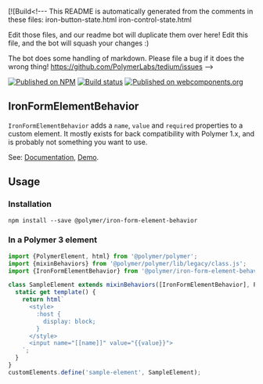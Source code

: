 [![Build<!---
This README is automatically generated from the comments in these files:
iron-button-state.html  iron-control-state.html

Edit those files, and our readme bot will duplicate them over here!
Edit this file, and the bot will squash your changes :)

The bot does some handling of markdown. Please file a bug if it does the wrong
thing! https://github.com/PolymerLabs/tedium/issues
-->

[![Published on NPM](https://img.shields.io/npm/v/@polymer/iron-form-element-behavior.svg)](https://www.npmjs.com/package/@polymer/iron-form-element-behavior)
[![Build status](https://travis-ci.org/PolymerElements/iron-form-element-behavior.svg?branch=master)](https://travis-ci.org/PolymerElements/iron-form-element-behavior)
[![Published on webcomponents.org](https://img.shields.io/badge/webcomponents.org-published-blue.svg)](https://webcomponents.org/element/@polymer/iron-form-element-behavior)

## IronFormElementBehavior
`IronFormElementBehavior` adds a `name`, `value` and `required` properties to
a custom element. It mostly exists for back compatibility with Polymer 1.x, and
is probably not something you want to use.

See: [Documentation](https://www.webcomponents.org/element/@polymer/iron-form-element-behavior),
  [Demo](https://www.webcomponents.org/element/@polymer/iron-form-element-behavior/demo/demo/index.html).

## Usage

### Installation
```
npm install --save @polymer/iron-form-element-behavior
```

### In a Polymer 3 element
```js
import {PolymerElement, html} from '@polymer/polymer';
import {mixinBehaviors} from '@polymer/polymer/lib/legacy/class.js';
import {IronFormElementBehavior} from '@polymer/iron-form-element-behavior/iron-form-element-behavior.js';

class SampleElement extends mixinBehaviors([IronFormElementBehavior], PolymerElement) {
  static get template() {
    return html`
      <style>
        :host {
          display: block;
        }
      </style>
      <input name="[[name]]" value="{{value}}">
    `;
  }
}
customElements.define('sample-element', SampleElement);
```
